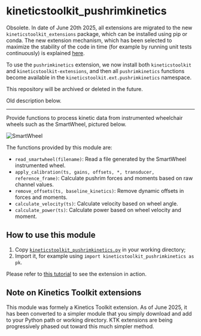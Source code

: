 # kineticstoolkit_pushrimkinetics

Obsolete. In date of June 20th 2025, all extensions are migrated to the new `kineticstoolkit_extensions` package, which can be installed using pip or conda. The new extension mechanism, which has been selected to maximize the stability of the code in time (for example by running unit tests continuously) is explained [here](https://kineticstoolkit.uqam.ca/doc/extensions.html).

To use the `pushrimkinetics` extension, we now install both `kineticstoolkit` and `kineticstoolkit-extensions`, and then all `pushrimkinetics` functions become available in the `kineticstoolkit.ext.pushrimkinetics` namespace.

This repository will be archived or deleted in the future.

Old description below.

---


Provide functions to process kinetic data from instrumented wheelchair wheels
such as the SmartWheel, pictured below.

![SmartWheel](SmartWheel.jpg)

The functions provided by this module are:

- `read_smartwheel(filename)`: Read a file generated by the SmartWheel instrumented wheel.
- `apply_calibration(ts, gains, offsets, *, transducer, reference_frame)`: Calculate pushrim forces and moments based on raw channel values.
- `remove_offsets(ts, baseline_kinetics)`: Remove dynamic offsets in forces and moments.
- `calculate_velocity(ts)`: Calculate velocity based on wheel angle.
- `calculate_power(ts)`: Calculate power based on wheel velocity and moment.


## How to use this module

1. Copy [`kineticstoolkit_pushrimkinetics.py`](kineticstoolkit_pushrimkinetics.py) in your working directory;
2. Import it, for example using `import kineticstoolkit_pushrimkinetics as pk`.

Please refer to [this tutorial](tutorial.ipynb) to see the extension in action.


## Note on Kinetics Toolkit extensions

This module was formely a Kinetics Toolkit extension. As of June 2025, it has
been converted to a simpler module that you simply download and add to your
Python path or working directory. KTK extensions are being progressively phased
out toward this much simpler method.
